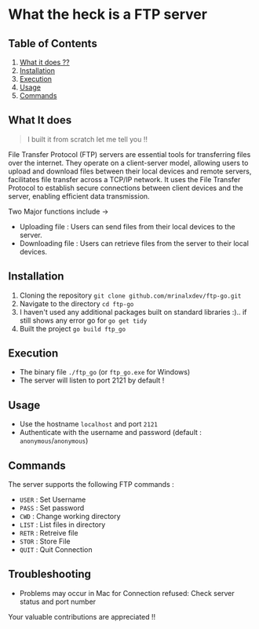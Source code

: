 # What the heck is a FTP server

## Table of Contents 
1. [What it does ??](#what-it-does)
2. [Installation](#installation)
3. [Execution](#execution)
4. [Usage](#usage)
5. [Commands](#commands)

## What It does
> I built it from scratch let me tell you !!

File Transfer Protocol (FTP) servers are essential tools for transferring files over the internet. They operate on a client-server model, allowing users to upload and download files between their local devices and remote servers, facilitates file transfer across a TCP/IP network. It uses the File Transfer Protocol to establish secure connections between client devices and the server, enabling efficient data transmission. 

Two Major functions include ->

- Uploading file : Users can send files from their local devices to the server.
- Downloading file : Users can retrieve files from the server to their local devices.

## Installation

1. Cloning the repository ``git clone github.com/mrinalxdev/ftp-go.git``
2. Navigate to the directory ``cd ftp-go``
3. I haven't used any additional packages built on standard libraries :).. if still shows any error go for ``go get tidy``
4. Built the project ``go build ftp_go``

## Execution 

- The binary file ``./ftp_go`` (or ``ftp_go.exe`` for Windows)
- The server will listen to port 2121 by default !

## Usage

- Use the hostname ``localhost`` and port ``2121``
- Authenticate with the username and password (default : ``anonymous``/``anonymous``)

## Commands

The server supports the following FTP commands : 

- ``USER`` : Set Username
- ``PASS`` : Set password
- ``CWD`` : Change working directory
- ``LIST`` : List files in directory
- ``RETR`` : Retreive file
- ``STOR`` : Store File
- ``QUIT`` : Quit Connection


## Troubleshooting

- Problems may occur in Mac for Connection refused: Check server status and port number


Your valuable contributions are appreciated !!

